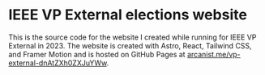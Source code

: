 # IEEE VP External elections website

This is the source code for the website I created while running for IEEE VP External in 2023. The website is created with Astro, React, Tailwind CSS, and Framer Motion and is hosted on GitHub Pages at [arcanist.me/vp-external-dnAtZXh0ZXJuYWw](https://arcanist.me/vp-external-dnAtZXh0ZXJuYWw).
